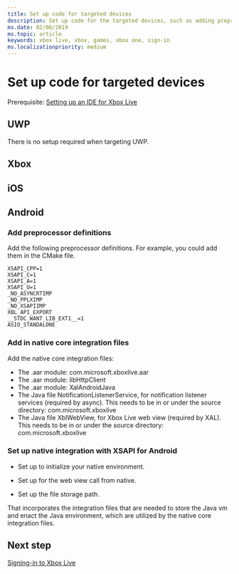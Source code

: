 ```yaml
---
title: Set up code for targeted devices
description: Set up code for the targeted devices, such as adding preprocessor definitions.
ms.date: 02/08/2019
ms.topic: article
keywords: xbox live, xbox, games, xbox one, sign-in
ms.localizationpriority: medium
---
```

# Set up code for targeted devices

Prerequisite: [Setting up an IDE for Xbox Live](set-up-ide/index.md)


<!--====================================================-->
## UWP

There is no setup required when targeting UWP.


<!--====================================================-->
## Xbox


<!--====================================================-->
## iOS


<!--====================================================-->
## Android


### Add preprocessor definitions

Add the following preprocessor definitions.
For example, you could add them in the CMake file.

```
XSAPI_CPP=1
XSAPI_C=1
XSAPI_A=1
XSAPI_U=1
_NO_ASYNCRTIMP
_NO_PPLXIMP
_NO_XSAPIIMP
XBL_API_EXPORT
__STDC_WANT_LIB_EXT1__=1
ASIO_STANDALONE
```


### Add in native core integration files

<!-- question: aar modules are internal, not public, needed by xsapi lib for android device usage. Will ms wrap .aar's, (and java files for notif & webview) into xsapi 1902 libs? -->

Add the native core integration files:
* The .aar module: com.microsoft.xboxlive.aar
* The .aar module: libHttpClient
* The .aar module: XalAndroidJava
* The Java file NotificationListenerService, for notification listener services (required by async). This needs to be in or under the source directory: com.microsoft.xboxlive
* The Java file XblWebView, for Xbox Live web view (required by XAL). This needs to be in or under the source directory: com.microsoft.xboxlive

<!-- Add these two native Java files, if 1810. -->


### Set up native integration with XSAPI for Android

* Set up to initialize your native environment.

* Set up for the web view call from native.

* Set up the file storage path.

That incorporates the integration files that are needed to store the Java vm and enact the Java environment, which are utilized by the native core integration files.


## Next step

[Signing-in to Xbox Live](sign-in.md)
